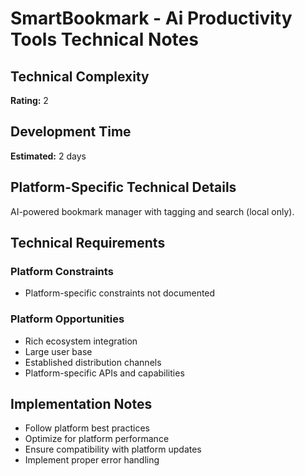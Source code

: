 # SmartBookmark - Ai Productivity Tools Technical Notes

## Technical Complexity
**Rating:** 2

## Development Time
**Estimated:** 2 days

## Platform-Specific Technical Details
AI-powered bookmark manager with tagging and search (local only).

## Technical Requirements

### Platform Constraints
- Platform-specific constraints not documented

### Platform Opportunities
- Rich ecosystem integration
- Large user base
- Established distribution channels
- Platform-specific APIs and capabilities

## Implementation Notes
- Follow platform best practices
- Optimize for platform performance
- Ensure compatibility with platform updates
- Implement proper error handling
